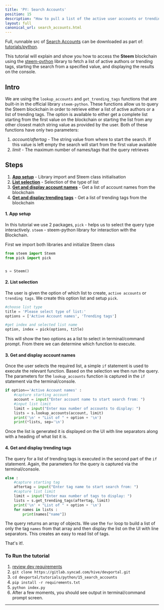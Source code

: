 ```yaml
---
title: 'PY: Search Accounts'
position: 15
description: "How to pull a list of the active user accounts or trending tags from the blockchain using Python."
layout: full
canonical_url: search_accounts.html
---              
```

<span class="fa-pull-left top-of-tutorial-repo-link"><span class="first-word">Full</span>, runnable src of [Search Accounts](https://gitlab.syncad.com/hive/devportal/-/tree/master/tutorials/python/tutorials/15_search_accounts) can be downloaded as part of: [tutorials/python](https://gitlab.syncad.com/hive/devportal/-/tree/master/tutorials/python).</span>
<br>



This tutorial will explain and show you how to access the **Steem** blockchain using the [steem-python](https://github.com/steemit/steem-python) library to fetch a list of active authors or trending tags, starting the search from a specified value, and displaying the results on the console.

## Intro

We are using the `lookup_accounts` and `get_trending_tags` functions that are built-in in the official library `steem-python`. These functions allow us to query the Steem blockchain in order to retrieve either a list of active authors or a list of trending tags. The option is available to either get a complete list starting from the first value on the blockchain or starting the list from any other closest match string value as provided by the user. Both of these functions have only two parameters:

1.  _account/aftertag_ - The string value from where to start the search. If this value is left empty the search will start from the first value available
1.  _limit_ - The maximum number of names/tags that the query retrieves

## Steps

1.  [**App setup**](#setup) - Library import and Steem class initialisation
1.  [**List selection**](#list) - Selection of the type of list
1.  [**Get and display account names**](#accounts) - Get a list of account names from the blockchain
1.  [**Get and display trending tags**](#tags) - Get a list of trending tags from the blockchain

#### 1. App setup<a name="setup"></a>

In this tutorial we use 2 packages, `pick` - helps us to select the query type interactively. `steem` - steem-python library for interaction with the Blockchain.

First we import both libraries and initialize Steem class

```python
from steem import Steem
from pick import pick


s = Steem()
```

#### 2. List selection<a name="list"></a>

The user is given the option of which list to create, `active accounts` or `trending tags`. We create this option list and setup `pick`.

```python
#choose list type
title = 'Please select type of list:'
options = ['Active Account names', 'Trending tags']

#get index and selected list name
option, index = pick(options, title)
```

This will show the two options as a list to select in terminal/command prompt. From there we can determine which function to execute.

#### 3. Get and display account names<a name="accounts"></a>

Once the user selects the required list, a simple `if` statement is used to execute the relevant function. Based on the selection we then run the query. The parameters for the `lookup_accounts` function is captured in the `if` statement via the terminal/console.

```python
if option=='Active Account names' :
	#capture starting account
	account = input("Enter account name to start search from: ")
	#input list limit
	limit = input("Enter max number of accounts to display: ")
	lists = s.lookup_accounts(account, limit)
	print('\n' + "List of " + option + '\n')
	print(*lists, sep='\n')
```

Once the list is generated it is displayed on the UI with line separators along with a heading of what list it is.

#### 4. Get and display trending tags<a name="tags"></a>

The query for a list of trending tags is executed in the second part of the `if` statement. Again, the parameters for the query is captured via the terminal/console.

```python
else :
	#capture starting tag
	aftertag = input("Enter tag name to start search from: ")
	#capture list limit
	limit = input("Enter max number of tags to display: ")
	lists = s.get_trending_tags(aftertag, limit)
	print('\n' + "List of " + option + '\n')
	for names in lists :
		print(names["name"])
```

The query returns an array of objects. We use the `for` loop to build a list of only the tag `names` from that array and then display the list on the UI with line separators. This creates an easy to read list of tags.

That's it!.

### To Run the tutorial

1.  [review dev requirements](getting_started)
1.  `git clone https://gitlab.syncad.com/hive/devportal.git`
1.  `cd devportal/tutorials/python/15_search_accounts`
1.  `pip install -r requirements.txt`
1.  `python index.py`
1.  After a few moments, you should see output in terminal/command prompt screen.


---
